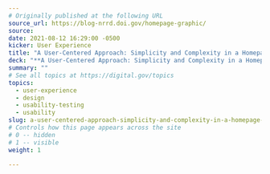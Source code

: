 ```yaml
---
# Originally published at the following URL
source_url: https://blog-nrrd.doi.gov/homepage-graphic/
source: 
date: 2021-08-12 16:29:00 -0500
kicker: User Experience
title: "A User-Centered Approach: Simplicity and Complexity in a Homepage Graphic"
deck: "**A User-Centered Approach: Simplicity and Complexity in a Homepage Graphic**&mdash;UX interns go through the redesign and testing process of a homepage graphic to communicate the scope the site."
summary: ""
# See all topics at https://digital.gov/topics
topics:
  - user-experience
  - design
  - usability-testing
  - usability
slug: a-user-centered-approach-simplicity-and-complexity-in-a-homepage-graphic
# Controls how this page appears across the site
# 0 -- hidden
# 1 -- visible
weight: 1

---
```

